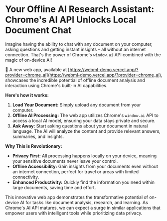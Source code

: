# Your Offline AI Research Assistant: Chrome's AI API Unlocks Local Document Chat

Imagine having the ability to chat with any document on your computer, asking questions and getting instant insights – all without an internet connection. That's the power of Chrome's `window.ai` API combined with the magic of on-device AI!

🤯 A new web app, available at [https://webml-demo.vercel.app/?provider=chrome_ai](https://webml-demo.vercel.app/?provider=chrome_ai), showcases the incredible potential of offline document analysis and interaction using Chrome's built-in AI capabilities.

**Here's how it works:**

1. **Load Your Document:** Simply upload any document from your computer.
2. **Offline AI Processing:** The web app utilizes Chrome's `window.ai` API to access a local AI model, ensuring your data stays private and secure.
3. **Ask Away:** Start asking questions about your document in natural language. The AI will analyze the content and provide relevant answers, summaries, and insights.

**Why This is Revolutionary:**

* **Privacy First:** All processing happens locally on your device, meaning your sensitive documents never leave your control.
* **Offline Accessibility:** Gain insights from your documents even without an internet connection, perfect for travel or areas with limited connectivity.
* **Enhanced Productivity:** Quickly find the information you need within large documents, saving time and effort.

This innovative web app demonstrates the transformative potential of on-device AI for tasks like document analysis, research, and learning. As Chrome's AI API matures, we can expect a surge in similar applications that empower users with intelligent tools while prioritizing data privacy.
